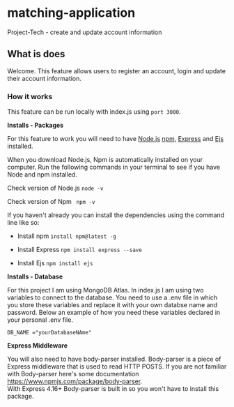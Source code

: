 # matching-application
Project-Tech  - create and update account information 

## What is does
Welcome. This feature allows users to register an account, login and update their account information. 


### How it works

This feature can be run locally with index.js using `port 3000`. 


**Installs - Packages**

For this feature to work you will need to have [Node.js][1] [npm][2], [Express][3] and [Ejs][4] installed. 

When you download Node.js, Npm is automatically installed on your computer. Run the following commands in your terminal to see if you have Node and npm installed. 

Check version of Node.js `node -v`
    
Check version of Npm ` npm -v`

If you haven't already you can install the dependencies using the command line like so:

- Install npm `install npm@latest -g`

- Install Express `npm install express --save`

- Install Ejs `npm install ejs`

**Installs - Database**

For this project I am using MongoDB Atlas. In index.js I am using two variables to connect to the database. You need to use a .env file in which you store these variables and replace it with your own databse name and password. Below an example of how you need these variables declared in your personal .env file.

```DB_URI="mongodb+srv://<username>:<password>@backendapp.ehlwc.mongodb.net/myFirstDatabase?retryWrites=true&w=majority";
DB_NAME ="yourDatabaseNAme"
```


**Express Middleware** 

You will also need to have body-parser installed. Body-parser is a piece of Express middleware that is used to read HTTP POSTS. If you are not familiar with Body-parser here's some documentation <https://www.npmjs.com/package/body-parser>.<br>With Express 4.16+ Body-parser is built in so you won't have to install this package. 


[1]: https://nodejs.org/en/
[2]: https://www.npmjs.com/
[3]: https://expressjs.com/
[4]: https://ejs.co/

